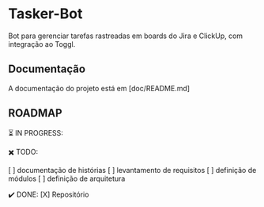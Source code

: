 # Tasker-Bot

Bot para gerenciar tarefas rastreadas em boards do Jira e ClickUp, com integração ao Toggl.

## Documentação

A documentação do projeto está em [doc/README.md]

## ROADMAP

⏳ IN PROGRESS:

✖️ TODO:

[ ] documentação de histórias
[ ] levantamento de requisitos
[ ] definição de módulos
[ ] definição de arquitetura

✔️ DONE:
[X] Repositório
